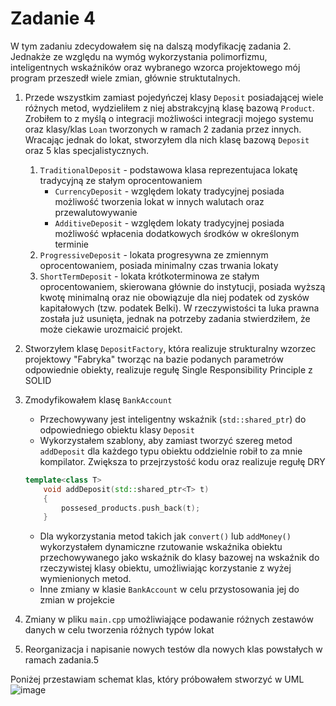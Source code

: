 # Zadanie 4
W tym zadaniu zdecydowałem się na dalszą modyfikację zadania 2. Jednakże ze względu na wymóg wykorzystania polimorfizmu, inteligentnych wskaźników oraz wybranego wzorca projektowego mój program przeszedł wiele zmian, głównie struktutalnych.

1. Przede wszystkim zamiast pojedyńczej klasy `Deposit` posiadającej wiele różnych metod, wydzieliłem z niej abstrakcyjną klasę bazową `Product`. Zrobiłem to z myślą o integracji możliwości integracji mojego systemu oraz klasy/klas `Loan` tworzonych w ramach 2 zadania przez innych. Wracając jednak do lokat, stworzyłem dla nich klasę bazową `Deposit` oraz 5 klas specjalistycznych.
    1. `TraditionalDeposit` - podstawowa klasa reprezentujaca lokatę tradycyjną ze stałym oprocentowaniem
        * `CurrencyDeposit` - względem lokaty tradycyjnej posiada możliwość tworzenia lokat w innych walutach oraz przewalutowywanie
        * `AdditiveDeposit` - względem lokaty tradycyjnej posiada możliwość wpłacenia dodatkowych środków w określonym terminie
    2. `ProgressiveDeposit` - lokata progresywna ze zmiennym oprocentowaniem, posiada minimalny czas trwania lokaty
    3. `ShortTermDeposit` - lokata krótkoterminowa ze stałym oprocentowaniem, skierowana głównie do instytucji, posiada wyższą kwotę minimalną oraz nie obowiązuje dla niej podatek od zysków kapitałowych (tzw. podatek Belki). W rzeczywistości ta luka prawna została już usunięta, jednak na potrzeby zadania stwierdziłem, że może ciekawie urozmaicić projekt.

2. Stworzyłem klasę `DepositFactory`, która realizuje strukturalny wzorzec projektowy "Fabryka" tworząc na bazie podanych parametrów odpowiednie obiekty, realizuje regułę Single Responsibility Principle z SOLID
3. Zmodyfikowałem klasę `BankAccount`
    * Przechowywany jest inteligentny wskaźnik (`std::shared_ptr`) do odpowiedniego obiektu klasy `Deposit`
    * Wykorzystałem szablony, aby zamiast tworzyć szereg metod `addDeposit` dla każdego typu obiektu oddzielnie robił to za mnie kompilator. Zwiększa to przejrzystość kodu oraz realizuje regułę DRY
    ```cpp
    template<class T>
        void addDeposit(std::shared_ptr<T> t)
        {
            possesed_products.push_back(t);
        }
    ```
    * Dla wykorzystania metod takich jak `convert()` lub `addMoney()` wykorzystałem dynamiczne rzutowanie wskaźnika obiektu przechowywanego jako wskaźnik do klasy bazowej na wskaźnik do rzeczywistej klasy obiektu, umożliwiając korzystanie z wyżej wymienionych metod.
    * Inne zmiany w klasie `BankAccount` w celu przystosowania jej do zmian w projekcie
4. Zmiany w pliku `main.cpp` umożliwiające podawanie różnych zestawów danych w celu tworzenia różnych typów lokat
5. Reorganizacja i napisanie nowych testów dla nowych klas powstałych w ramach zadania.5

Poniżej przestawiam schemat klas, który próbowałem stworzyć w UML
![image](untitled_workspace.png)

